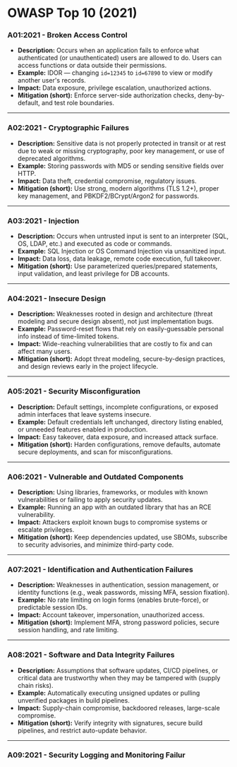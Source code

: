 # OWASP Top 10 (2021)

### A01:2021 - Broken Access Control
- **Description:** Occurs when an application fails to enforce what authenticated (or unauthenticated) users are allowed to do. Users can access functions or data outside their permissions.
- **Example:** IDOR — changing `id=12345` to `id=67890` to view or modify another user's records.
- **Impact:** Data exposure, privilege escalation, unauthorized actions.
- **Mitigation (short):** Enforce server-side authorization checks, deny-by-default, and test role boundaries.

---

### A02:2021 - Cryptographic Failures
- **Description:** Sensitive data is not properly protected in transit or at rest due to weak or missing cryptography, poor key management, or use of deprecated algorithms.
- **Example:** Storing passwords with MD5 or sending sensitive fields over HTTP.
- **Impact:** Data theft, credential compromise, regulatory issues.
- **Mitigation (short):** Use strong, modern algorithms (TLS 1.2+), proper key management, and PBKDF2/BCrypt/Argon2 for passwords.

---

### A03:2021 - Injection
- **Description:** Occurs when untrusted input is sent to an interpreter (SQL, OS, LDAP, etc.) and executed as code or commands.
- **Example:** SQL Injection or OS Command Injection via unsanitized input.
- **Impact:** Data loss, data leakage, remote code execution, full takeover.
- **Mitigation (short):** Use parameterized queries/prepared statements, input validation, and least privilege for DB accounts.

---

### A04:2021 - Insecure Design
- **Description:** Weaknesses rooted in design and architecture (threat modeling and secure design absent), not just implementation bugs.
- **Example:** Password-reset flows that rely on easily-guessable personal info instead of time-limited tokens.
- **Impact:** Wide-reaching vulnerabilities that are costly to fix and can affect many users.
- **Mitigation (short):** Adopt threat modeling, secure-by-design practices, and design reviews early in the project lifecycle.

---

### A05:2021 - Security Misconfiguration
- **Description:** Default settings, incomplete configurations, or exposed admin interfaces that leave systems insecure.
- **Example:** Default credentials left unchanged, directory listing enabled, or unneeded features enabled in production.
- **Impact:** Easy takeover, data exposure, and increased attack surface.
- **Mitigation (short):** Harden configurations, remove defaults, automate secure deployments, and scan for misconfigurations.

---

### A06:2021 - Vulnerable and Outdated Components
- **Description:** Using libraries, frameworks, or modules with known vulnerabilities or failing to apply security updates.
- **Example:** Running an app with an outdated library that has an RCE vulnerability.
- **Impact:** Attackers exploit known bugs to compromise systems or escalate privileges.
- **Mitigation (short):** Keep dependencies updated, use SBOMs, subscribe to security advisories, and minimize third-party code.

---

### A07:2021 - Identification and Authentication Failures
- **Description:** Weaknesses in authentication, session management, or identity functions (e.g., weak passwords, missing MFA, session fixation).
- **Example:** No rate limiting on login forms (enables brute-force), or predictable session IDs.
- **Impact:** Account takeover, impersonation, unauthorized access.
- **Mitigation (short):** Implement MFA, strong password policies, secure session handling, and rate limiting.

---

### A08:2021 - Software and Data Integrity Failures
- **Description:** Assumptions that software updates, CI/CD pipelines, or critical data are trustworthy when they may be tampered with (supply chain risks).
- **Example:** Automatically executing unsigned updates or pulling unverified packages in build pipelines.
- **Impact:** Supply-chain compromise, backdoored releases, large-scale compromise.
- **Mitigation (short):** Verify integrity with signatures, secure build pipelines, and restrict auto-update behavior.

---

### A09:2021 - Security Logging and Monitoring Failur

